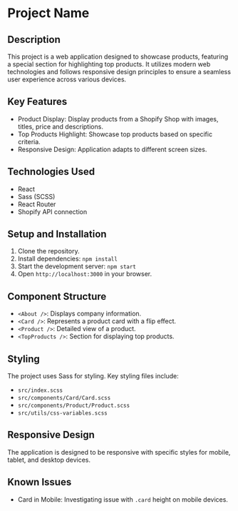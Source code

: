 # Project Name

## Description

This project is a web application designed to showcase products, featuring a special section for highlighting top products. It utilizes modern web technologies and follows responsive design principles to ensure a seamless user experience across various devices.

## Key Features

- Product Display: Display products from a Shopify Shop with images, titles, price and descriptions.
- Top Products Highlight: Showcase top products based on specific criteria.
- Responsive Design: Application adapts to different screen sizes.

## Technologies Used

- React
- Sass (SCSS)
- React Router
- Shopify API connection

## Setup and Installation

1. Clone the repository.
2. Install dependencies: `npm install`
3. Start the development server: `npm start`
4. Open `http://localhost:3000` in your browser.

## Component Structure

- `<About />`: Displays company information.
- `<Card />`: Represents a product card with a flip effect.
- `<Product />`: Detailed view of a product.
- `<TopProducts />`: Section for displaying top products.

## Styling

The project uses Sass for styling. Key styling files include:

- `src/index.scss`
- `src/components/Card/Card.scss`
- `src/components/Product/Product.scss`
- `src/utils/css-variables.scss`

## Responsive Design

The application is designed to be responsive with specific styles for mobile, tablet, and desktop devices.

## Known Issues

- Card in Mobile: Investigating issue with `.card` height on mobile devices.
